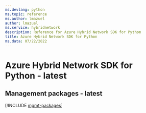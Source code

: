 ```yaml
---
ms.devlang: python
ms.topic: reference
ms.author: lmazuel
author: lmazuel
ms.service: hybridnetwork
description: Reference for Azure Hybrid Network SDK for Python
title: Azure Hybrid Network SDK for Python
ms.data: 07/22/2022
---
```

# Azure Hybrid Network SDK for Python - latest

## Management packages - latest
[!INCLUDE [mgmt-packages](hybrid-network-mgmt-index.md)]